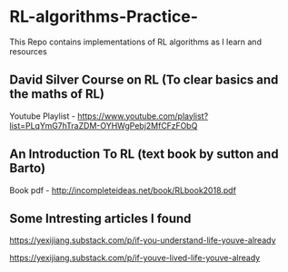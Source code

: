 # RL-algorithms-Practice-
This Repo contains implementations of RL algorithms as I learn and resources 

## David Silver Course on RL (To clear basics and the maths of RL)

Youtube Playlist - https://www.youtube.com/playlist?list=PLqYmG7hTraZDM-OYHWgPebj2MfCFzFObQ

## An Introduction To RL (text book by sutton and Barto)

Book pdf - http://incompleteideas.net/book/RLbook2018.pdf

## Some Intresting articles I found 

https://yexijiang.substack.com/p/if-you-understand-life-youve-already

https://yexijiang.substack.com/p/if-youve-lived-life-youve-already

